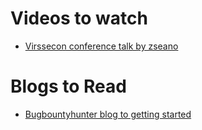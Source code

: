 # Videos to watch

- [ Virssecon conference talk by zseano ](https://youtu.be/lfdLJIwgyOY)

# Blogs to Read

- [ Bugbountyhunter blog to getting started ](https://www.bugbountyhunter.com/getting-started/)

